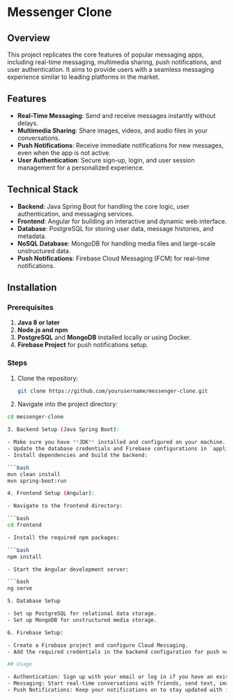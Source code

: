 # Messenger Clone

## Overview

This project replicates the core features of popular messaging apps, including real-time messaging, multimedia sharing, push notifications, and user authentication. It aims to provide users with a seamless messaging experience similar to leading platforms in the market.

## Features

- **Real-Time Messaging**: Send and receive messages instantly without delays.
- **Multimedia Sharing**: Share images, videos, and audio files in your conversations.
- **Push Notifications**: Receive immediate notifications for new messages, even when the app is not active.
- **User Authentication**: Secure sign-up, login, and user session management for a personalized experience.

## Technical Stack

- **Backend**: Java Spring Boot for handling the core logic, user authentication, and messaging services.
- **Frontend**: Angular for building an interactive and dynamic web interface.
- **Database**: PostgreSQL for storing user data, message histories, and metadata.
- **NoSQL Database**: MongoDB for handling media files and large-scale unstructured data.
- **Push Notifications**: Firebase Cloud Messaging (FCM) for real-time notifications.

## Installation

### Prerequisites

1. **Java 8 or later**
2. **Node.js and npm**
3. **PostgreSQL** and **MongoDB** installed locally or using Docker.
4. **Firebase Project** for push notifications setup.

### Steps

1. Clone the repository:
   ```bash
   git clone https://github.com/yourusername/messenger-clone.git

2. Navigate into the project directory:

```bash
cd messenger-clone

3. Backend Setup (Java Spring Boot):

- Make sure you have **JDK** installed and configured on your machine.
- Update the database credentials and Firebase configurations in `application.properties`.
- Install dependencies and build the backend:

```bash
mvn clean install
mvn spring-boot:run

4. Frontend Setup (Angular):

- Navigate to the frontend directory:

```bash
cd frontend

- Install the required npm packages:

```bash
npm install

- Start the Angular development server:

```bash
ng serve

5. Database Setup

- Set up PostgreSQL for relational data storage.
- Set up MongoDB for unstructured media storage.

6. Firebase Setup:

- Create a Firebase project and configure Cloud Messaging.
- Add the required credentials in the backend configuration for push notifications.

## Usage

- Authentication: Sign up with your email or log in if you have an existing account.
- Messaging: Start real-time conversations with friends, send text, images, and videos.
- Push Notifications: Keep your notifications on to stay updated with incoming messages.
